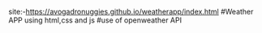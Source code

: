site:-https://avogadronuggies.github.io/weatherapp/index.html
#Weather APP using html,css and js 
#use of openweather API 
